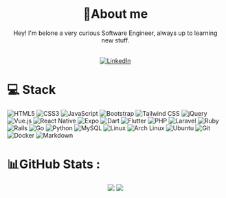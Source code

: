 <div align="center">
    <h1>
        🍥About me
    </h1>
Hey! I'm belone a very curious Software Engineer, always up to learning new stuff. 
    <br></br>

[![LinkedIn](https://img.shields.io/badge/LinkedIn-0077B5?style=for-the-badge&logo=linkedin&logoColor=white)](https://br.linkedin.com/in/jo%C3%A3o-pedro-do-prado-belone-946bab232) 

</div>

    
# 💻 Stack
<div>

<!-- HTML / CSS / JavaScript -->
<img src="https://img.shields.io/badge/HTML5-E34F26?style=for-the-badge&logo=html5&logoColor=white" alt="HTML5">
<img src="https://img.shields.io/badge/CSS3-1572B6?style=for-the-badge&logo=css3&logoColor=white" alt="CSS3">
<img src="https://img.shields.io/badge/JavaScript-F7DF1E?style=for-the-badge&logo=javascript&logoColor=black" alt="JavaScript">
<img src="https://img.shields.io/badge/Bootstrap-563D7C?style=for-the-badge&logo=bootstrap&logoColor=white" alt="Bootstrap">
<img src="https://img.shields.io/badge/tailwindcss-%2338B2AC.svg?style=for-the-badge&logo=tailwind-css&logoColor=white" alt="Tailwind CSS">
<img src="https://img.shields.io/badge/jQuery-0769AD?style=for-the-badge&logo=jquery&logoColor=white" alt="jQuery">
<img src="https://img.shields.io/badge/Vue.js-35495E?style=for-the-badge&logo=vue.js&logoColor=4FC08D" alt="Vue.js">
<img src="https://img.shields.io/badge/react_native-%2320232a.svg?style=for-the-badge&logo=react&logoColor=%2361DAFB" alt="React Native">
<img src="https://img.shields.io/badge/expo-1C1E24?style=for-the-badge&logo=expo&logoColor=#D04A37" alt="Expo">


<!-- Dart & Flutter -->
<img src="https://img.shields.io/badge/Dart-007ACC?style=for-the-badge&logo=dart&logoColor=white" alt="Dart">
<img src="https://img.shields.io/badge/Flutter-02569B?style=for-the-badge&logo=flutter&logoColor=white" alt="Flutter">


<!-- PHP & Laravel -->
<img src="https://img.shields.io/badge/PHP-777BB4?style=for-the-badge&logo=php&logoColor=white" alt="PHP">
<img src="https://img.shields.io/badge/Laravel-FF2D20?style=for-the-badge&logo=laravel&logoColor=white" alt="Laravel">


<!-- Ruby & Rails -->
<img src="https://img.shields.io/badge/ruby-%23CC342D.svg?style=for-the-badge&logo=ruby&logoColor=white" alt="Ruby">
<img src="https://img.shields.io/badge/rails-%23CC0000.svg?style=for-the-badge&logo=ruby-on-rails&logoColor=white" alt="Rails">


<!-- Go -->
<img src="https://img.shields.io/badge/go-%2300ADD8.svg?style=for-the-badge&logo=go&logoColor=white" alt="Go">


<!-- Python -->
<img src="https://img.shields.io/badge/Python-3776AB?style=for-the-badge&logo=python&logoColor=white" alt="Python">


<!-- Databases -->
<img src="https://img.shields.io/badge/MySQL-00000F?style=for-the-badge&logo=mysql&logoColor=white" alt="MySQL">


<!-- Operating Systems -->
<img src="https://img.shields.io/badge/Linux-FCC624?style=for-the-badge&logo=linux&logoColor=black" alt="Linux">
<img src="https://img.shields.io/badge/Arch%20Linux-1793D1?logo=arch-linux&logoColor=fff&style=for-the-badge" alt="Arch Linux">
<img src="https://img.shields.io/badge/Ubuntu-E95420?style=for-the-badge&logo=ubuntu&logoColor=white" alt="Ubuntu">


<!-- Tools & Others -->
<img src="https://img.shields.io/badge/Git-E34F26?style=for-the-badge&logo=git&logoColor=white" alt="Git">
<img src="https://img.shields.io/badge/docker-%230db7ed.svg?style=for-the-badge&logo=docker&logoColor=white" alt="Docker">
<img src="https://img.shields.io/badge/Markdown-000000?style=for-the-badge&logo=markdown&logoColor=white" alt="Markdown">

</div>
    
# 📊GitHub Stats :

<div align="center">
    <div>
        <img src="https://github-readme-streak-stats.herokuapp.com/?user=belone0&show_icons=true&theme=gotham&hide_border=true" />
        <img src="https://github-readme-stats.vercel.app/api/top-langs/?username=belone0&show_icons=true&theme=gotham&hide_border=true&include_all_commits=true&layout=compact" />
    </div>
</div>
